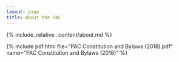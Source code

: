 ```yaml
---
layout: page
title: About the PAC
---
```


{% include_relative _content/about.md %}

{% include pdf.html file="PAC Constitution and Bylaws (2018).pdf" name="PAC Constitution and Bylaws (2018)" %}